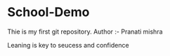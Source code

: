 # School-Demo
Thie is my first git repository.
Author :- Pranati mishra
<br>
<p>Leaning is key to seucess and confidence</p>
